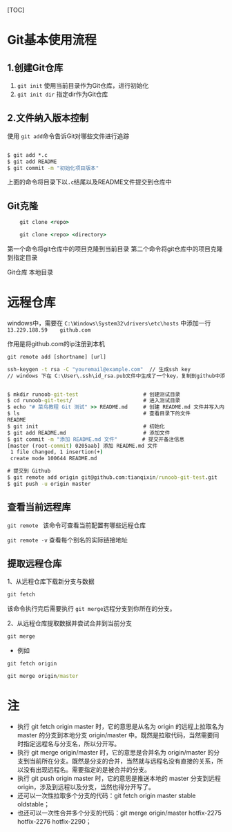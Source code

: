 [TOC]

# Git基本使用流程

## 1.创建Git仓库

1. `git init` 使用当前目录作为Git仓库，进行初始化
2. `git init dir` 指定dir作为Git仓库

## 2.文件纳入版本控制

使用 `git add`命令告诉Git对哪些文件进行追踪

```cmd

$ git add *.c
$ git add README
$ git commit -m "初始化项目版本"

```
上面的命令将目录下以`.c`结尾以及README文件提交到仓库中

## Git克隆

```cmd
    git clone <repo>

    git clone <repo> <directory>  
```
第一个命令将git仓库中的项目克隆到当前目录
第二个命令将git仓库中的项目克隆到指定目录

<repo>  Git仓库
<directory> 本地目录

# 远程仓库

windows中，需要在 `C:\Windows\System32\drivers\etc\hosts` 中添加一行
`13.229.188.59    github.com`
<br />

作用是将github.com的ip注册到本机

```cmd
git remote add [shortname] [url]

ssh-keygen -t rsa -C "youremail@example.com"  // 生成ssh key
// windows 下在 C:\User\.ssh\id_rsa.pub文件中生成了一个key，复制到github中添加ssh验证就行

```



```cmd

$ mkdir runoob-git-test                     # 创建测试目录
$ cd runoob-git-test/                       # 进入测试目录
$ echo "# 菜鸟教程 Git 测试" >> README.md     # 创建 README.md 文件并写入内容
$ ls                                        # 查看目录下的文件
README
$ git init                                  # 初始化
$ git add README.md                         # 添加文件
$ git commit -m "添加 README.md 文件"        # 提交并备注信息
[master (root-commit) 0205aab] 添加 README.md 文件
 1 file changed, 1 insertion(+)
 create mode 100644 README.md

# 提交到 Github
$ git remote add origin git@github.com:tianqixin/runoob-git-test.git
$ git push -u origin master

```

## 查看当前远程库

`git remote ` 该命令可查看当前配置有哪些远程仓库

`git remote -v` 查看每个别名的实际链接地址


## 提取远程仓库

1、从远程仓库下载新分支与数据

```cmd
git fetch
```
该命令执行完后需要执行 `git merge`远程分支到你所在的分支。

2、从远程仓库提取数据并尝试合并到当前分支

```cmd
git merge
```

* 例如
```cmd
git fetch origin

git merge origin/master

```



# 注

* 执行 git fetch origin master 时，它的意思是从名为 origin 的远程上拉取名为 master 的分支到本地分支 origin/master 中。既然是拉取代码，当然需要同时指定远程名与分支名，所以分开写。
* 执行 git merge origin/master 时，它的意思是合并名为 origin/master 的分支到当前所在分支。既然是分支的合并，当然就与远程名没有直接的关系，所以没有出现远程名。需要指定的是被合并的分支。
* 执行 git push origin master 时，它的意思是推送本地的 master 分支到远程 origin，涉及到远程以及分支，当然也得分开写了。
* 还可以一次性拉取多个分支的代码：git fetch origin master stable oldstable；
* 也还可以一次性合并多个分支的代码：git merge origin/master hotfix-2275 hotfix-2276 hotfix-2290；

